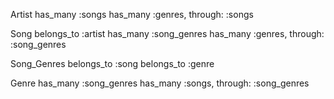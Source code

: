 Artist
has_many :songs
has_many :genres, through: :songs

Song
belongs_to :artist
has_many :song_genres
has_many :genres, through: :song_genres

Song_Genres
belongs_to :song
belongs_to :genre

Genre
has_many :song_genres
has_many :songs, through: :song_genres